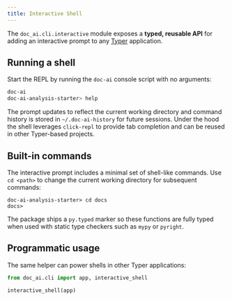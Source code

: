 ```yaml
---
title: Interactive Shell
---
```


The `doc_ai.cli.interactive` module exposes a **typed, reusable API** for adding
an interactive prompt to any [Typer](https://typer.tiangolo.com/) application.

## Running a shell

Start the REPL by running the `doc-ai` console script with no arguments:

```bash
doc-ai
doc-ai-analysis-starter> help
```

The prompt updates to reflect the current working directory and command
history is stored in ``~/.doc-ai-history`` for future sessions. Under the hood
the shell leverages ``click-repl`` to provide tab completion and can be reused
in other Typer-based projects.

## Built-in commands

The interactive prompt includes a minimal set of shell-like commands.
Use ``cd <path>`` to change the current working directory for subsequent
commands:

```
doc-ai-analysis-starter> cd docs
docs>
```

The package ships a ``py.typed`` marker so these functions are fully typed when
used with static type checkers such as ``mypy`` or ``pyright``.

## Programmatic usage

The same helper can power shells in other Typer applications:

```python
from doc_ai.cli import app, interactive_shell

interactive_shell(app)
```
